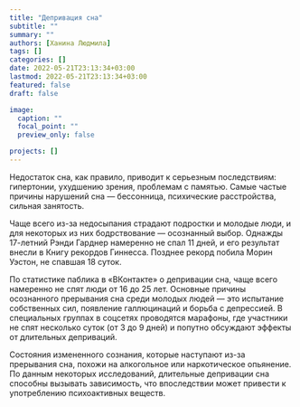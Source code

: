 ```yaml
---
title: "Депривация сна"
subtitle: ""
summary: ""
authors: [Ханина Людмила]
tags: []
categories: []
date: 2022-05-21T23:13:34+03:00
lastmod: 2022-05-21T23:13:34+03:00
featured: false
draft: false

image:
  caption: ""
  focal_point: ""
  preview_only: false

projects: []
---
```


Недостаток сна, как правило, приводит к серьезным последствиям: гипертонии, ухудшению зрения, проблемам с памятью. Самые частые причины нарушений сна — бессонница, психические расстройства, сильная занятость.

Чаще всего из-за недосыпания страдают подростки и молодые люди, и для некоторых из них бодрствование — осознанный выбор. Однажды 17-летний Рэнди Гарднер намеренно не спал 11 дней, и его результат внесли в Книгу рекордов Гиннесса. Позднее рекорд побила Морин Уэстон, не спавшая 18 суток.

По статистике паблика в «ВКонтакте» о депривации сна, чаще всего намеренно не спят люди от 16 до 25 лет. Основные причины осознанного прерывания сна среди молодых людей — это испытание собственных сил, появление галлюцинаций и борьба с депрессией. В специальных группах в соцсетях проводятся марафоны, где участники не спят несколько суток (от 3 до 9 дней) и попутно обсуждают эффекты от длительных деприваций.

Состояния измененного сознания, которые наступают из-за прерывания сна, похожи на алкогольное или наркотическое опьянение. По данным некоторых исследований, длительные депривации сна способны вызывать зависимость, что впоследствии может привести к употреблению психоактивных веществ.
